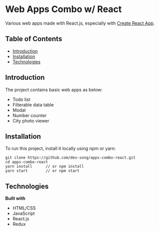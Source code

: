 # Web Apps Combo w/ React

Various web apps made with React.js, especially with [Create React App](https://github.com/facebook/create-react-app).

## Table of Contents

- [Introduction](#introduction)
- [Installation](#installation)
- [Technologies](#technologies)

## Introduction

The project contains basic web apps as below:

- Todo list
- Filterable data table
- Modal
- Number counter
- City photo viewer

## Installation

To run this project, install it locally using npm or yarn:

```
git clone https://github.com/dev-song/apps-combo-react.git
cd apps-combo-react
yarn install      // or npm install
yarn start        // or npm start
```

## Technologies

**Built with**

- HTML/CSS
- JavaScript
- React.js
- Redux
